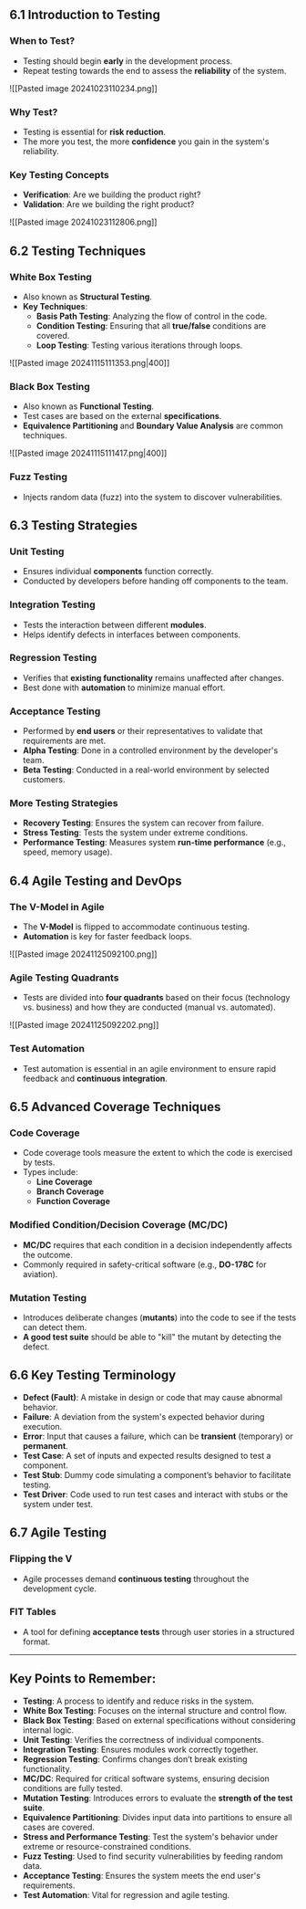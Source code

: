 ## 6.1 Introduction to Testing
### When to Test?
- Testing should begin **early** in the development process.
- Repeat testing towards the end to assess the **reliability** of the system.

![[Pasted image 20241023110234.png]]
### Why Test?
- Testing is essential for **risk reduction**.
- The more you test, the more **confidence** you gain in the system's reliability.
### Key Testing Concepts
- **Verification**: Are we building the product right?
- **Validation**: Are we building the right product?

![[Pasted image 20241023112806.png]]
## 6.2 Testing Techniques
### White Box Testing
- Also known as **Structural Testing**.
- **Key Techniques**:
  - **Basis Path Testing**: Analyzing the flow of control in the code.
  - **Condition Testing**: Ensuring that all **true/false** conditions are covered.
  - **Loop Testing**: Testing various iterations through loops.

![[Pasted image 20241115111353.png|400]]

### Black Box Testing
- Also known as **Functional Testing**.
- Test cases are based on the external **specifications**.
- **Equivalence Partitioning** and **Boundary Value Analysis** are common techniques.

![[Pasted image 20241115111417.png|400]]

### Fuzz Testing
- Injects random data (fuzz) into the system to discover vulnerabilities.

## 6.3 Testing Strategies
### Unit Testing
- Ensures individual **components** function correctly.
- Conducted by developers before handing off components to the team.
### Integration Testing
- Tests the interaction between different **modules**.
- Helps identify defects in interfaces between components.
### Regression Testing
- Verifies that **existing functionality** remains unaffected after changes.
- Best done with **automation** to minimize manual effort.
### Acceptance Testing
- Performed by **end users** or their representatives to validate that requirements are met.
- **Alpha Testing**: Done in a controlled environment by the developer's team.
- **Beta Testing**: Conducted in a real-world environment by selected customers.
### More Testing Strategies
- **Recovery Testing**: Ensures the system can recover from failure.
- **Stress Testing**: Tests the system under extreme conditions.
- **Performance Testing**: Measures system **run-time performance** (e.g., speed, memory usage).

## 6.4 Agile Testing and DevOps
### The V-Model in Agile
- The **V-Model** is flipped to accommodate continuous testing.
- **Automation** is key for faster feedback loops.

![[Pasted image 20241125092100.png]]

### Agile Testing Quadrants
- Tests are divided into **four quadrants** based on their focus (technology vs. business) and how they are conducted (manual vs. automated).

![[Pasted image 20241125092202.png]]

### Test Automation
- Test automation is essential in an agile environment to ensure rapid feedback and **continuous integration**.

## 6.5 Advanced Coverage Techniques
### Code Coverage
- Code coverage tools measure the extent to which the code is exercised by tests.
- Types include:
  - **Line Coverage**
  - **Branch Coverage**
  - **Function Coverage**
### Modified Condition/Decision Coverage (MC/DC)
- **MC/DC** requires that each condition in a decision independently affects the outcome.
- Commonly required in safety-critical software (e.g., **DO-178C** for aviation).
### Mutation Testing
- Introduces deliberate changes (**mutants**) into the code to see if the tests can detect them.
- **A good test suite** should be able to "kill" the mutant by detecting the defect.

## 6.6 Key Testing Terminology
- **Defect (Fault)**: A mistake in design or code that may cause abnormal behavior.
- **Failure**: A deviation from the system's expected behavior during execution.
- **Error**: Input that causes a failure, which can be **transient** (temporary) or **permanent**.
- **Test Case**: A set of inputs and expected results designed to test a component.
- **Test Stub**: Dummy code simulating a component’s behavior to facilitate testing.
- **Test Driver**: Code used to run test cases and interact with stubs or the system under test.

## 6.7 Agile Testing
### Flipping the V
- Agile processes demand **continuous testing** throughout the development cycle.
### FIT Tables
- A tool for defining **acceptance tests** through user stories in a structured format.

---

## Key Points to Remember:

- **Testing**: A process to identify and reduce risks in the system.
- **White Box Testing**: Focuses on the internal structure and control flow.
- **Black Box Testing**: Based on external specifications without considering internal logic.
- **Unit Testing**: Verifies the correctness of individual components.
- **Integration Testing**: Ensures modules work correctly together.
- **Regression Testing**: Confirms changes don’t break existing functionality.
- **MC/DC**: Required for critical software systems, ensuring decision conditions are fully tested.
- **Mutation Testing**: Introduces errors to evaluate the **strength of the test suite**.
- **Equivalence Partitioning**: Divides input data into partitions to ensure all cases are covered.
- **Stress and Performance Testing**: Test the system's behavior under extreme or resource-constrained conditions.
- **Fuzz Testing**: Used to find security vulnerabilities by feeding random data.
- **Acceptance Testing**: Ensures the system meets the end user's requirements.
- **Test Automation**: Vital for regression and agile testing.